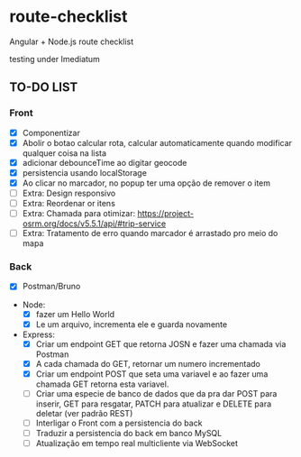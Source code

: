 # route-checklist

Angular + Node.js route checklist

testing under Imediatum

## TO-DO LIST

### Front

- [x] Componentizar
- [x] Abolir o botao calcular rota, calcular automaticamente quando modificar qualquer coisa na lista
- [x] adicionar debounceTime ao digitar geocode
- [x] persistencia usando localStorage
- [x] Ao clicar no marcador, no popup ter uma opção de remover o item
- [ ] Extra: Design responsivo
- [ ] Extra: Reordenar or itens
- [ ] Extra: Chamada para otimizar: <https://project-osrm.org/docs/v5.5.1/api/#trip-service>
- [ ] Extra: Tratamento de erro quando marcador é arrastado pro meio do mapa

### Back

- [x] Postman/Bruno
- Node:
  - [x] fazer um Hello World
  - [x] Le um arquivo, incrementa ele e guarda novamente
- Express:
  - [x] Criar um endpoint GET que retorna JOSN e fazer uma chamada via Postman
  - [x] A cada chamada do GET, retornar um numero incrementado
  - [x] Criar um endpoint POST que seta uma variavel e ao fazer uma chamada GET retorna esta variavel.
  - [ ] Criar uma especie de banco de dados que da pra dar POST para inserir, GET para resgatar, PATCH para atualizar e DELETE para deletar (ver padrão REST)
  - [ ] Interligar o Front com a persistencia do back
  - [ ] Traduzir a persistencia do back em banco MySQL
  - [ ] Atualização em tempo real multicliente via WebSocket
